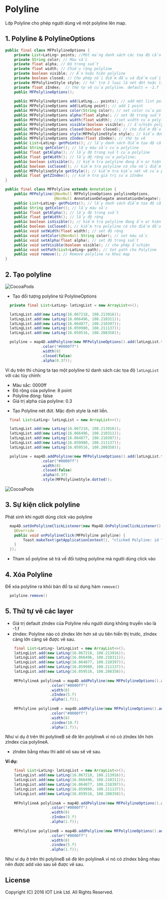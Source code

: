 # Polyline
Lớp Polyline cho phép người dùng vẽ một polyline lên map.

## 1. Polyline & PolylineOptions
```java
public final class MFPolylineOptions {
    private List<LatLng> points; //Một mảng danh sách các toạ độ cần vẽ polyline lên map.
    private String color; // Màu sắc
    private float alpha; // Độ trong suốt
    private float width; // Chiều rộng polyline
    private boolean visible; // Ẩn hoặc hiện polyline
    private boolean closed; // Cho phép nối điểm đầu và điểm cuối lại với nhau.
    private MFPolylineStyle style; // hỗ trợ 2 loại là nét đứt hoặc liền. dotted và solid. default là solid
    private float zIndex;  // thứ tự vẽ của polyline. default = -1.f
    public MFPolylineOptions();
    
    public MFPolylineOptions add(LatLng... points); // add một list points
    public MFPolylineOptions add(LatLng point); // add 1 point
    public MFPolylineOptions color(String color); // set color của polyline
    public MFPolylineOptions alpha(float alpha); // set độ trong suốt
    public MFPolylineOptions width(float width); //set width của polyline
    public MFPolylineOptions visible(boolean visible); // ẩn/hiện polyline
    public MFPolylineOptions closed(boolean closed); // cho điểm đầu nối điểm cuối 
    public MFPolylineOptions style(MFPolylineStyle style); // kiểu đường nét đứt hoặc nét liền
    public MFPolylineOptions zIndex(float zIndex); // thứ tự vẽ
    public List<LatLng> getPoints(); // lấy danh sách điểm tọa độ cần vẽ của polyline
    public String getColor(); // lấy màu sắc của polyline
    public float getAlpha(); // lấy độ trong suốt của polyline
    public float getWidth(); // lấy độ rộng của polyline;
    public boolean isVisible(); // kiểm tra polyline đang ẩn or hiện
    public boolean isClosed(); // kiểm tra polyline có cho nối điểm đầu với điểm cuối
    public MFPolylineStyle getStyle(); // kiểm tra kiểu nét vẽ của polyline
    public float getZIndex(); // kiểm tra giá trị của zIndex
}

public final class MFPolyline extends Annotation {
    public MFPolyline(@NonNull MFPolylineOptions polylineOptions,
                      @NonNull AnnotationDelegate annotationDelegate); // khởi tạp polyline từ MFPolylineOptions
    public List<LatLng> getPoints(); // lấy danh sách điểm tọa độ cần vẽ của polyline
    public String getColor(); // lấy màu sắc
    public float getAlpha(); // lấy độ trong suốt
    public float getWidth(); // lấy độ rộng
    public boolean isVisible(); // kiểm tra polyline đang ẩn or hiện
    public boolean isClosed(); // kiểm tra polyline có cho điểm đầu nối điểm cuối ko
    public void setWidth(float width); // set độ rộng
    public void setColor(@NonNull String color); // set màu sắc
    public void setAlpha(float alpha); // set độ trong suốt
    public void setVisible(boolean visible); // cho phép ẩn/hiện
    public void setPath(List<LatLng> path); // Set path cho Polyline
    public void remove(); // Remove polyline ra khoi map
}
```

## 2. Tạo polyline

![CocoaPods](https://raw.githubusercontent.com/iotlinkadmin/map4d-android-sdk/master/docs/resource/4-polyline.png)

- Tạo đối tượng polyline từ PolylineOptions

```java
  private final List<LatLng> latLngList = new ArrayList<>();

  latLngList.add(new LatLng(16.067218, 108.213916));
  latLngList.add(new LatLng(16.066496, 108.210311));
  latLngList.add(new LatLng(16.064877, 108.210397));
  latLngList.add(new LatLng(16.059980, 108.211137));
  latLngList.add(new LatLng(16.059516, 108.208358));

  polyline = map4D.addPolyline(new MFPolylineOptions().add(latLngList.toArray(new LatLng[latLngList.size()]))
                .color("#0000ff")
                .width(8)
                .closed(false)
                .alpha(0.3f));
```
Ví dụ trên thì chúng ta tạo một polyline từ danh sách các tọa độ `latLngList` với các tùy chỉnh:
* Màu sắc: 0000ff
* Độ rộng của polyline: 8 point
* Polyline đóng: false
* Giá trị alpha của polyline: 0.3


- Tạo Polyline nét đứt. Mặc định style là nét liền.

```java
  final List<LatLng> latLngList = new ArrayList<>();

  latLngList.add(new LatLng(16.067218, 108.213916));
  latLngList.add(new LatLng(16.066496, 108.210311));
  latLngList.add(new LatLng(16.064877, 108.210397));
  latLngList.add(new LatLng(16.059980, 108.211137));
  latLngList.add(new LatLng(16.059516, 108.208358));

  polyline = map4D.addPolyline(new MFPolylineOptions().add(latLngList.toArray(new LatLng[latLngList.size()]))
                .color("#0000ff")
                .width(8)
                .closed(false)
                .alpha(0.3f)
                .style(MFPolylineStyle.dotted));
```

![CocoaPods](https://raw.githubusercontent.com/map4d/map4d-android-sdk/master/docs/resource/4-polyline-dotted.jpg)
## 3. Sự kiện click polyline

Phát sinh khi người dùng click vào polyline

```java
  map4D.setOnPolylineClickListener(new Map4D.OnPolylineClickListener() {
    @Override
    public void onPolylineClick(MFPolyline polyline) {
        Toast.makeText(getApplicationContext(), "clicked Polyline: id " + polyline.getId(), Toast.LENGTH_SHORT).show();
    }
  });
```

* Tham số polyline sẽ trả về đối tượng polyline mà người dùng click vào

## 4. Xóa Polyline

Để xóa polyline ra khỏi bản đồ ta sử dụng hàm `remove()`

```java
  polyline.remove()
```

## 5. Thứ tự vẽ các layer

- Giá trị default zIndex của Polyline nếu người dùng không truyền vào là -1.f
- zIndex: Polyline nào có zIndex lớn hơn sẽ ưu tiên hiển thị trước, zIndex càng lớn càng sẽ được vẽ sau.

```java
	final List<LatLng> latLngList = new ArrayList<>();
    latLngList.add(new LatLng(16.067218, 108.213916));
    latLngList.add(new LatLng(16.066496, 108.210311));
    latLngList.add(new LatLng(16.064877, 108.210397));
    latLngList.add(new LatLng(16.059980, 108.211137));
    latLngList.add(new LatLng(16.059516, 108.208358));
    
    MFPolylineA polylineA = map4D.addPolyline(new MFPolylineOptions().add(latLngList.toArray(new LatLng[latLngList.size()]))
                    .color("#0000ff")
                    .width(8)
                    .zIndex(5.f)
                    .alpha(1.f));
                    
    MFPolyline polylineB = map4D.addPolyline(new MFPolylineOptions().add(latLngList.toArray(new LatLng[latLngList.size()]))
                    .color("#0000ff")
                    .width(8)
                    .zindex(10.f)
                    .alpha(1.f));
```
Như ví dụ ở trên thì polylineB sẽ đè lên polylineA vì nó có zIndex lớn hơn zIndex của polylineA.

- zIndex bằng nhau thì add vô sau sẽ vẽ sau.

**Ví dụ:**

```java
	final List<LatLng> latLngList = new ArrayList<>();
    latLngList.add(new LatLng(16.067218, 108.213916));
    latLngList.add(new LatLng(16.066496, 108.210311));
    latLngList.add(new LatLng(16.064877, 108.210397));
    latLngList.add(new LatLng(16.059980, 108.211137));
    latLngList.add(new LatLng(16.059516, 108.208358));
    
    MFPolylineA polylineA = map4D.addPolyline(new MFPolylineOptions().add(latLngList.toArray(new LatLng[latLngList.size()]))
                    .color("#0000ff")
                    .width(8)
                    .zIndex(5.f)
                    .alpha(1.f));
                    
    MFPolyline polylineB = map4D.addPolyline(new MFPolylineOptions().add(latLngList.toArray(new LatLng[latLngList.size()]))
                    .color("#0000ff")
                    .width(8)
                    .zindex(5.f)
                    .alpha(1.f));
```

Như ví dụ ở trên thì polylineB sẽ đè lên polylineA vì nó có zIndex bằng nhau nên được add vào sau sẽ được vẽ sau.

License
-------

Copyright (C) 2016 IOT Link Ltd. All Rights Reserved.

